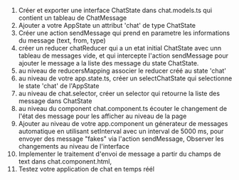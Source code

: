 1. Créer et exporter une interface ChatState dans chat.models.ts qui contient un tableau de ChatMessage 
2. Ajouter a votre AppState un attribut 'chat' de type ChatState 
3. Créer une action sendMessage qui prend en parametre les informations du message (text, from, type)
4. créer un reducer chatReducer qui a un etat initial ChatState avec unn tableau de messages vide, et qui intercepte l'action sendMessage pour ajouter le message a la liste des message du state ChatState. 
5. au niveau de reducersMapping associer le reducer créé au state 'chat'
6. au niveau de votre app.state.ts, créer un selectChatState qui selectionne le state 'chat' de l'AppState 
7. au niveau de chat.selector, créer un selector qui retourne la liste des message dans ChatState 
8. au niveau du component chat.component.ts écouter le changement de l'état des message pour les afficher au niveau de la page 
9. Ajouter au niveau de votre app.component un génerateur de messages automatique en utilisant setInterval avec un interval de 5000 ms, pour envoyer des message "fakes" via l'action sendMessage, Observer les changements au niveau de l'interface 
10. Implementer le traitement d'envoi de message a partir du champs de text dans chat.component.html,
11. Testez votre application de chat en temps réél 
